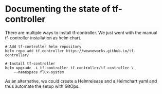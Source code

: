 # Documenting the state of tf-controller 

There are multiple ways to install tf-controller. We just went with the manual tf-controller installation as helm chart.

```
# Add tf-controller helm repository
helm repo add tf-controller https://weaveworks.github.io/tf-controller/

# Install tf-controller
helm upgrade -i tf-controller tf-controller/tf-controller \
    --namespace flux-system
```

As an alternative, we could create a Helmrelease and a Helmchart yaml and thus automate the setup with GitOps.
